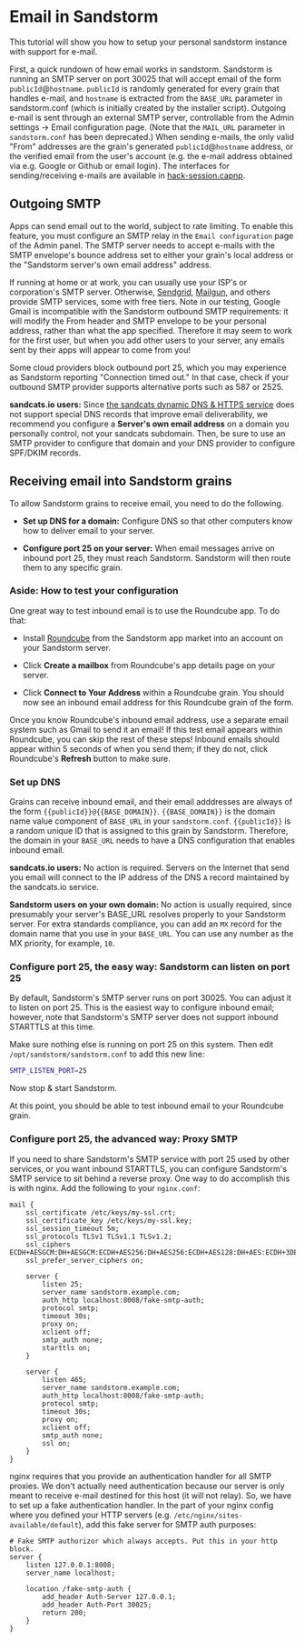 # Email in Sandstorm

This tutorial will show you how to setup your personal sandstorm instance with support for e-mail.

First, a quick rundown of how email works in sandstorm. Sandstorm is
running an SMTP server on port 30025 that will accept email of the
form `publicId`@`hostname`. `publicId` is randomly generated for every
grain that handles e-mail, and `hostname` is extracted from the
`BASE_URL` parameter in sandstorm.conf (which is initially created by
the installer script). Outgoing e-mail is sent through an external
SMTP server, controllable from the Admin settings -> Email configuration page.
(Note that the `MAIL_URL` parameter in `sandstorm.conf` has been
deprecated.) When sending e-mails, the only valid "From" addresses are
the grain's generated `publicId`@`hostname` address, or the verified
email from the user's account (e.g. the e-mail address obtained via
e.g. Google or Github or email login). The interfaces for sending/receiving e-mails
are available in
[hack-session.capnp](https://github.com/sandstorm-io/sandstorm/blob/master/src/sandstorm/hack-session.capnp).

## Outgoing SMTP

Apps can send email out to the world, subject to rate limiting. To enable this feature, you must
configure an SMTP relay in the `Email configuration` page of the Admin panel.  The SMTP server needs
to accept e-mails with the SMTP envelope's bounce address set to either your grain's local address
or the "Sandstorm server's own email address" address.

If running at home or at work, you can usually use your ISP's or corporation's SMTP
server. Otherwise, [Sendgrid](https://sendgrid.com/), [Mailgun](http://www.mailgun.com/), and others
provide SMTP services, some with free tiers. Note in our testing, Google Gmail is incompatible with
the Sandstorm outbound SMTP requirements: it will modify the From header and SMTP envelope to be
your personal address, rather than what the app specified. Therefore it may seem to work for the
first user, but when you add other users to your server, any emails sent by their apps will appear
to come from you!

Some cloud providers block outbound port 25, which you may experience as Sandstorm reporting
"Connection timed out." In that case, check if your outbound SMTP provider supports alternative
ports such as 587 or 2525.

**sandcats.io users:** Since [the sandcats dynamic DNS & HTTPS service](sandcats.md) does not
support special DNS records that improve email deliverability, we recommend you configure a
**Server's own email address** on a domain you personally control, not your sandcats subdomain.
Then, be sure to use an SMTP provider to configure that domain and your DNS provider to configure
SPF/DKIM records.

## Receiving email into Sandstorm grains

To allow Sandstorm grains to receive email, you need to do the following.

- **Set up DNS for a domain:** Configure DNS so that other computers know how to deliver email to your server.

- **Configure port 25 on your server:** When email messages arrive on inbound port 25, they must
  reach Sandstorm. Sandstorm will then route them to any specific grain.

### Aside: How to test your configuration

One great way to test inbound email is to use the Roundcube app. To do that:

- Install [Roundcube](https://apps.sandstorm.io/app/0qhha1v9ne1p42s5jw7r6qq6rt5tcx80zpg1f5ptsg7ryr4hws1h)
  from the Sandstorm app market into an account on your Sandstorm server.

- Click **Create a mailbox** from Roundcube's app details page on your server.

- Click **Connect to Your Address** within a Roundcube grain. You should now see an inbound email
  address for this Roundcube grain of the form.

Once you know Roundcube's inbound email address, use a separate email system such as Gmail to send
it an email! If this test email appears within Roundcube, you can skip the rest of these steps!
Inbound emails should appear within 5 seconds of when you send them; if they do not, click
Roundcube's **Refresh** button to make sure.

### Set up DNS

Grains can receive inbound email, and their email adddresses are always of the form
`{{publicId}}@{{BASE_DOMAIN}}`. `{{BASE_DOMAIN}}` is the domain name value component of `BASE_URL`
in your `sandstorm.conf`. `{{publicId}}` is a random unique ID that is assigned to this grain by
Sandstorm. Therefore, the domain in your `BASE_URL` needs to have a DNS configuration that enables
inbound email.

**sandcats.io users:** No action is required. Servers on the Internet that send you email will
connect to the IP address of the DNS `A` record maintained by the sandcats.io service.

**Sandstorm users on your own domain:** No action is usually required, since presumably your
server's BASE_URL resolves properly to your Sandstorm server. For extra standards compliance, you
can add an `MX` record for the domain name that you use in your `BASE_URL`. You can use any number
as the MX priority, for example, `10`.

### Configure port 25, the easy way: Sandstorm can listen on port 25

By default, Sandstorm's SMTP server runs on port 30025. You can adjust it to listen on port 25.
This is the easiest way to configure inbound email; however, note that Sandstorm's SMTP server does
not support inbound STARTTLS at this time.

Make sure nothing else is running on port 25 on this system. Then edit
`/opt/sandstorm/sandstorm.conf` to add this new line:

```bash
SMTP_LISTEN_PORT=25
```

Now stop & start Sandstorm.

At this point, you should be able to test inbound email to your Roundcube grain.

### Configure port 25, the advanced way: Proxy SMTP

If you need to share Sandstorm's SMTP service with port 25 used by other services, or you want
inbound STARTTLS, you can configure Sandstorm's SMTP service to sit behind a reverse proxy. One way
to do accomplish this is with nginx. Add the following to your `nginx.conf`:

    mail {
        ssl_certificate /etc/keys/my-ssl.crt;
        ssl_certificate_key /etc/keys/my-ssl.key;
        ssl_session_timeout 5m;
        ssl_protocols TLSv1 TLSv1.1 TLSv1.2;
        ssl_ciphers ECDH+AESGCM:DH+AESGCM:ECDH+AES256:DH+AES256:ECDH+AES128:DH+AES:ECDH+3DES:DH+3DES:RSA+AESGCM:RSA+AES:RSA+3DES:!aNULL:!MD5:!DSS;
        ssl_prefer_server_ciphers on;

        server {
            listen 25;
            server_name sandstorm.example.com;
            auth_http localhost:8008/fake-smtp-auth;
            protocol smtp;
            timeout 30s;
            proxy on;
            xclient off;
            smtp_auth none;
            starttls on;
        }

        server {
            listen 465;
            server_name sandstorm.example.com;
            auth_http localhost:8008/fake-smtp-auth;
            protocol smtp;
            timeout 30s;
            proxy on;
            xclient off;
            smtp_auth none;
            ssl on;
        }
    }

nginx requires that you provide an authentication handler for all SMTP proxies. We don't actually
need authentication because our server is only meant to receive e-mail destined for this host (it
will not relay). So, we have to set up a fake authentication handler. In the part of your nginx
config where you defined your HTTP servers (e.g. `/etc/nginx/sites-available/default`), add this
fake server for SMTP auth purposes:

    # Fake SMTP authorizor which always accepts. Put this in your http block.
    server {
        listen 127.0.0.1:8008;
        server_name localhost;

        location /fake-smtp-auth {
            add_header Auth-Server 127.0.0.1;
            add_header Auth-Port 30025;
            return 200;
        }
    }
